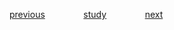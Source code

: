 
<a href="https://github.com/raphaelkaique1/study/blob/main/6-desenvolvimento_desktop/6.2-linguagens_de_programacao_para_desktop/c_sharp.md">previous</a>⠀⠀⠀⠀⠀⠀<a href="https://github.com/raphaelkaique1/study#linguagens_de_programacao_para_desktop">study</a>⠀⠀⠀⠀⠀⠀<a href="https://github.com/raphaelkaique1/study/blob/main/6-desenvolvimento_desktop/6.2-linguagens_de_programacao_para_desktop/java.md">next</a>
